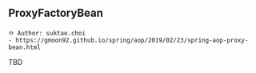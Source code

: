 ## ProxyFactoryBean

```
ㅁ Author: suktae.choi
- https://gmoon92.github.io/spring/aop/2019/02/23/spring-aop-proxy-bean.html
```

TBD

